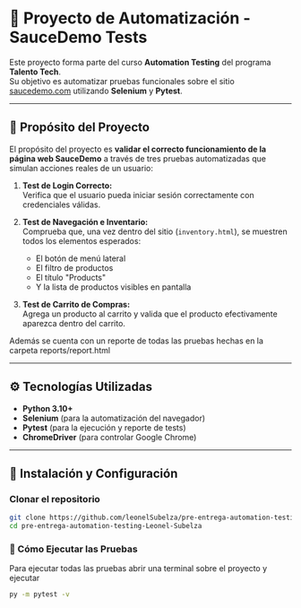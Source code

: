 # 🧪 Proyecto de Automatización - SauceDemo Tests

Este proyecto forma parte del curso **Automation Testing** del programa **Talento Tech**.  
Su objetivo es automatizar pruebas funcionales sobre el sitio [saucedemo.com](https://www.saucedemo.com) utilizando **Selenium** y **Pytest**.

---

## 🎯 Propósito del Proyecto

El propósito del proyecto es **validar el correcto funcionamiento de la página web SauceDemo** a través de tres pruebas automatizadas que simulan acciones reales de un usuario:

1. **Test de Login Correcto:**  
   Verifica que el usuario pueda iniciar sesión correctamente con credenciales válidas.

2. **Test de Navegación e Inventario:**  
   Comprueba que, una vez dentro del sitio (`inventory.html`), se muestren todos los elementos esperados:  
   - El botón de menú lateral  
   - El filtro de productos  
   - El título "Products"  
   - Y la lista de productos visibles en pantalla

3. **Test de Carrito de Compras:**  
   Agrega un producto al carrito y valida que el producto efectivamente aparezca dentro del carrito.

Además se cuenta con un reporte de todas las pruebas hechas en la carpeta reports/report.html

---

## ⚙️ Tecnologías Utilizadas

- **Python 3.10+**
- **Selenium** (para la automatización del navegador)
- **Pytest** (para la ejecución y reporte de tests)
- **ChromeDriver** (para controlar Google Chrome)
---

## 🚀 Instalación y Configuración

### Clonar el repositorio

```bash
git clone https://github.com/leonelSubelza/pre-entrega-automation-testing-Leonel-Subelza.git
cd pre-entrega-automation-testing-Leonel-Subelza
```

### 🧪 Cómo Ejecutar las Pruebas
Para ejecutar todas las pruebas abrir una terminal sobre el proyecto y ejecutar

```bash
py -m pytest -v
```

<!--
### 🧰 Ejemplo de Ejecución
```bash
============================================================================== test session starts ==============================================================================
platform win32 -- Python 3.13.7, pytest-8.4.1, pluggy-1.6.0 -- C:\Users\TuUsuario\AppData\Local\Programs\Python\Python313\python.exe
cachedir: .pytest_cache
metadata: {'Python': '3.13.7', 'Platform': 'Windows-10-10.0.19045-SP0', 'Packages': {'pytest': '8.4.1', 'pluggy': '1.6.0'}, 'Plugins': {'html': '4.1.1', 'metadata': '3.1.1', 'mocplugins: html-4.1.1, metadata-3.1.1, mock-3.15.0
collected 3 items                                                                                                                                                                 

tests/test_browsing.py::test_browsing PASSED                                                                                                                               [ 33%] 
tests/test_login.py::test_valid_login PASSED                                                                                                                               [ 66%] 
tests/test_product_interaction.py::test_add_product_to_cart PASSED                                                                                                         [100%] 

============================================================================== 3 passed in 13.81s ===============================================================================
```
-->